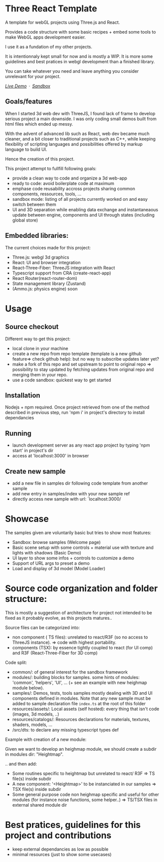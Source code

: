 # Three React Template

A template for webGL projects using Three.js and React.

Provides a code structure with some basic recipes + embed some tools to make WebGL apps development easier.

I use it as a fundation of my other projects. 

It is intentionnaly kept small for now and is mostly a WIP. It is more some guidelines and best pratices in webgl development than a finished library.

You can take whatever you need and leave anything you consider unrelevant for your project.


*[Live Demo](https://etienne1911.github.io/three-react-template/)&ensp;&middot;&ensp;[Sandbox](https://codesandbox.io/embed/github/etienne1911/three-react-template/tree/master/?fontsize=14&initialpath=three-react-template%2F&theme=dark&view=preview)*

## Goals/features

When I started 3d web dev with ThreeJS, I found lack of frame to develop serious project a main downside.
I was only coding small demos built from html files which ended up messy.

With the advent of advanced lib such as React, web dev became much cleaner, and a bit closer to traditional projects such as C++, 
while keeping flexibility of scripting languages and possibilities offered by markup language to build UI.

Hence the creation of this project.

This project attempt to fullfill following goals:
- provide a clean way to code and organize a 3d web-app
- ready to code: avoid boilerplate code at maximum 
- emphase code reusability accross projects sharing common components, ressources, tools, ...
- sandbox mode: listing of all projects currently worked on and easy switch between them
- UI and 3D separation while enabling data exchange and instantaneaous update between engine, components and UI through states (including global store) 

## Embedded libraries:
The current choices made for this project:

- Three.js: webgl 3d graphics
- React: UI and browser integration
- React-Three-Fiber: ThreeJS integration with React
- Typescript support from CRA (create-react-app)
- React Router(react-router-dom)
- State management library (Zustand)
- (Ammo.js: physics engine) soon

# Usage

## Source checkout

Different way to get this project:

- local clone in your machine
- create a new repo from repo template (template is a new github feature=> check github help): 
but no way to subscribe updates later yet?
- make a fork of this repo and set upstream to point to original repo => possibility to stay updated by fetching updates from original repo and merging them in your repo.
- use a code sandbox: quickest way to get started

## Installation

Nodejs + npm required. 
Once project retrieved from one of the method described in previous step, 
run 'npm i' in project's directory to install dependancies

## Running

- launch development server as any react app project by typing 'npm start' in project's dir
- access at 'localhost:3000' in browser

## Create new sample 

- add a new file in samples dir following code template from another sample
- add new entry in samples/index with your new sample ref
- directly access new sample with url: `localhost:3000/<SampleName>

# Showcase

The samples given are voluntarily basic but tries to show most features:

- Sandbox: browse samples (Welcome page)
- Basic scene setup with some controls + material use with texture and lights with shadows (Basic Demo)
- UI layer to show some infos + controls to customize a demo
- Support of URL args to preset a demo 
- Load and display of 3d model (Model Loader)

# Source code organization and folder structure:

This is mostly a suggestion of architecture for project not intended to be fixed as it probably evolve,
as this projects matures..

Source files can be categorized into:
- non component ( TS files): unrelated to react/R3F (so no access to ThreeJS instance). 
=> code with highest portability.
- components (TSX): by essence tightly coupled to react (for UI comp) and R3F (React-Three-Fiber for 3D comp)

Code split:
- common/: of general interest for the sandbox framework
- modules/: building blocks for samples. some hints of modules: 'common', 'helpers', 'UI', ... (+ see an example with new heighmap module below). 
- samples/: Demos, tests, tools samples mostly dealing with 3D and UI components defined in modules. 
Note that any new sample must be added to sample declaration file `index.ts` at the root of this folder
- resources/assets/: Local assets (self hosted): every thing that isn't code (images, 3d models, ..)
- resources/catalogs/: Resources declarations for materials, textures, shaders, models, ...
- /src/dts: to declare any missing typescript types def



Example with creation of a new module:

Given we want to develop an heighmap module, we should create a subdir in modules dir: "Heightmap".

.. and then add:
- Some routines specific to heightmap but unrelated to react/ R3F => TS file(s) inside subdir
- A new component: '\<Heightmap>' to be instanciated in our samples => TSX file(s) inside subdir
- Some general purpose code non heighmap specific and useful for other modules (for instance noise functions, some helper..) => TS/TSX files in external shared module dir

# Best pratices, guidelines for this project and contributions
- keep external dependancies as low as possible
- minimal resources (just to show some usecases)

